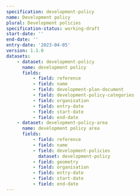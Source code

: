 ```yaml
---
specification: development-policy
name: Development policy
plural: Development policies
specification-status: working-draft
start-date: ''
end-date: ''
entry-date: '2023-04-05'
version: 1.1.0
datasets:
    - dataset: development-policy
      name: development policy
      fields:
          - field: reference
          - field: name
          - field: development-plan-document
          - field: development-policy-categories
          - field: organisation
          - field: entry-date   
          - field: start-date
          - field: end-date
    - dataset: development-policy-area
      name: development policy area
      fields:
          - field: reference
          - field: name
          - field: development-policies
            dataset: development-policy
          - field: geometry
          - field: organisation
          - field: entry-date   
          - field: start-date
          - field: end-date
---
```


